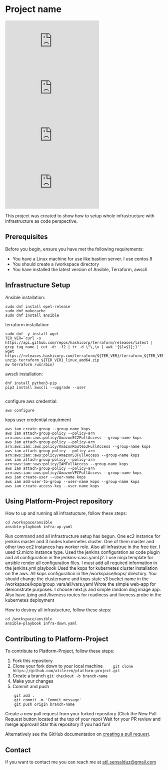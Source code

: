 # Project name

![GitHub repo size](https://img.shields.io/github/repo-size/scottydocs/README-template.md)
![GitHub contributors](https://img.shields.io/github/contributors/scottydocs/README-template.md)
![GitHub stars](https://img.shields.io/github/stars/scottydocs/README-template.md?style=social)
![GitHub forks](https://img.shields.io/github/forks/scottydocs/README-template.md?style=social)

This project was created to show how to setup whole infrastructure with infrastructure as code perspective.

## Prerequisites

Before you begin, ensure you have met the following requirements:
* You have a Linux machine for use like bastion server. I use centos 8
* You should create a /workspace directory
* You have installed the latest version of Ansible, Terraform, awscli

## Infrastructure Setup 

Ansible installation:

```
sudo dnf install epel-release
sudo dnf makecache
sudo dnf install ansible

```

terraform installation:

```
sudo dnf -y install wget
TER_VER=`curl -s https://api.github.com/repos/hashicorp/terraform/releases/latest |  grep tag_name | cut -d: -f2 | tr -d \"\,\v | awk '{$1=$1};1'`
wget https://releases.hashicorp.com/terraform/${TER_VER}/terraform_${TER_VER}_linux_amd64.zip
unzip terraform_${TER_VER}_linux_amd64.zip
mv terraform /usr/bin/

```

awscli installation:

```
dnf install python3-pip
pip3 install awscli --upgrade --user


```

configure aws credential:

```
aws configure
```

kops user credential requirment 

```
aws iam create-group --group-name kops
aws iam attach-group-policy --policy-arn arn:aws:iam::aws:policy/AmazonEC2FullAccess --group-name kops
aws iam attach-group-policy --policy-arn arn:aws:iam::aws:policy/AmazonRoute53FullAccess --group-name kops
aws iam attach-group-policy --policy-arn arn:aws:iam::aws:policy/AmazonS3FullAccess --group-name kops
aws iam attach-group-policy --policy-arn arn:aws:iam::aws:policy/IAMFullAccess --group-name kops
aws iam attach-group-policy --policy-arn arn:aws:iam::aws:policy/AmazonVPCFullAccess --group-name kops
aws iam create-user --user-name kops
aws iam add-user-to-group --user-name kops --group-name kops
aws iam create-access-key --user-name kops
```


## Using Platform-Project repository 

How to up and running all infrastucture, follow these steps:

```
cd /workspace/ansible
ansible-playbook infra-up.yaml
```

Run command and all infrastructure setup has begun. One ec2 instance for jenkins master and 3 nodes kubernetes cluster. One of them master and other two ec2 instances has worker role. Also all infrastrue in the free tier. I used t2.micro instance type.
Used the jenkins configuration as code plugin and all configuration in the jenkins-casc.yaml.j2. I use ninja template for ansible render all configuration files. I must add all required information in the jenkins.yml playbook
Used the kops for kubernetes cluster installation on the aws. All kops configuration in the /workspace/kops/ directory. You should change the clustername and kops state s3 bucket name in the /workspace/kops/group_vars/all/vars.yaml
Wrote the simple web-app for demonstrate purposes. I choose next.js and simple random dog image app. Also have /ping and /liveness routes for readiness and liveness probe in the kubernetes deployment

How to destroy all infrastucture, follow these steps:

```
cd /workspace/ansible
ansible-playbook infra-down.yaml
```

## Contributing to Platform-Project
To contribute to Platform-Project, follow these steps:

1. Fork this repository
2. Clone your fork down to your local machine
`    git clone https://github.com/atileren/platform-project.git`
3. Create a branch
    `git checkout -b branch-name`
4. Make your changes
5. Commit and push
```    
    git add .
    git commit -m 'Commit message'
    git push origin branch-name
```
Create a new pull request from your forked repository (Click the New Pull Request button located at the top of your repo)
Wait for your PR review and merge approval!
Star this repository if you had fun!


Alternatively see the GitHub documentation on [creating a pull request](https://help.github.com/en/github/collaborating-with-issues-and-pull-requests/creating-a-pull-request).

## Contact

If you want to contact me you can reach me at atil.sensalduz@gmail.com

